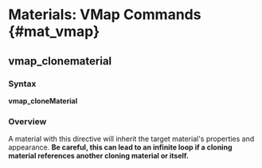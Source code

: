 # Materials: VMap Commands {#mat_vmap}
## vmap_clonematerial
### Syntax

**vmap_cloneMaterial <material>**

### Overview

A material with this directive will inherit the target material's
properties and appearance. **Be careful, this can lead to an infinite
loop if a cloning material references another cloning material or
itself.**